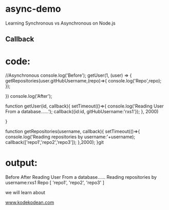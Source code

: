 # async-demo
Learning Synchronous vs Asynchronous on Node.js  

## Callback


# code:

//Asynchronous
console.log('Before');
getUser(1, (user) => {
    getRepositories(user.gitHubUsername,(repo)=>{
        console.log('Repo',repo);
    });

})
console.log('After');


function getUser(id, callback){
    setTimeout(()=>{
        console.log('Reading User From a database......');
        callback({id:id, gitHubUsername:'rxs1'});
    }, 2000)
    
}

function getRepositories(username, callback){
    setTimeout(()=>{
        console.log('Reading repositories by username:'+username);
        callback(['repo1','repo2','repo3']);
    },2000);
}git


# output:

Before
After
Reading User From a database......
Reading repositories by username:rxs1
Repo [ 'repo1', 'repo2', 'repo3' ]

we will learn about



www.kodekodean.com
